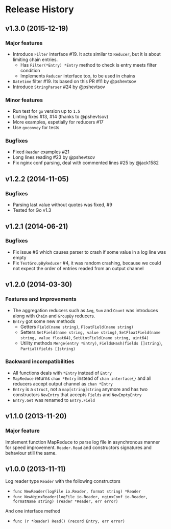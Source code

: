 # Release History

## v1.3.0 (2015-12-19)

### Major features

- Introduce `Filter` interface #19. It acts similar to `Reducer`, but it is about limiting chain entries.
  - Has `Filter(*Entry) *Entry` method to check is entry meets filter condition
  - Implements `Reducer` interface too, to be used in chains
- `Datetime` filter #19. Its based on this PR #11 by @pshevtsov
- Introduce `StringParser` #24 by @pshevtsov


### Minor features

- Run test for `go` version up to `1.5`
- Linting fixes #13, #14 (thanks to @pshevtsov)
- More examples, espetially for reducers #17
- Use `goconvey` for tests

### Bugfixes

- Fixed `Reader` examples #21
- Long lines reading #23 by @pshevtsov
- Fix nginx conf parsing, deal with commented lines #25 by @jack1582

## v1.2.2 (2014-11-05)

### Bugfixes

- Parsing last value without quotes was fixed, #9
- Tested for Go v1.3

## v1.2.1 (2014-06-21)

### Bugfixes

- Fix issue #6 which causes parser to crash if some value in a log line was empty
- Fix `TestGroupByReducer` #4, it was random crashing, because we could not expect the order of entries readed from an output channel

## v1.2.0 (2014-03-30)

### Features and Improvements

* The aggregation reducers such as `Avg`, `Sum` and `Count` was introduces along with `Chain` and `GroupBy` reducers.
* `Entry` got some new methods
  * Getters `Field(name string)`, `FloatField(name string)`
  * Setters `SetField(name string, value string)`, `SetFloatField(name string, value float64)`, `SetUintField(name string, uint64)`
  * Utility methods `Merge(entry *Entry)`, `FieldsHash(fields []string)`, `Partial(fields []string)`

### Backward incompatibilities

* All functions deals with `*Entry` instead of `Entry`
* `MapReduce` returns `chan *Entry` instead of `chan interface{}` and all reducers accept output channel as `chan *Entry`
* `Entry` is a `struct`, not a `map[string]string` anymore and has two constructors `NewEntry` that accepts `Fields` and `NewEmptyEntry`
* `Entry.Get` was renamed to `Entry.Field`

## v1.1.0 (2013-11-20)

### Major feature

Implement function MapReduce to parse log file in asynchronous manner for speed improvement. `Reader.Read` and constructors signatures and behaviour still the same.

## v1.0.0 (2013-11-11)

Log reader type `Reader` with the following constructors
* `func NewReader(logFile io.Reader, format string) *Reader`
* `func NewNginxReader(logFile io.Reader, nginxConf io.Reader, formatName string) (reader *Reader, err error)`

And one interface method
* `func (r *Reader) Read() (record Entry, err error)`
